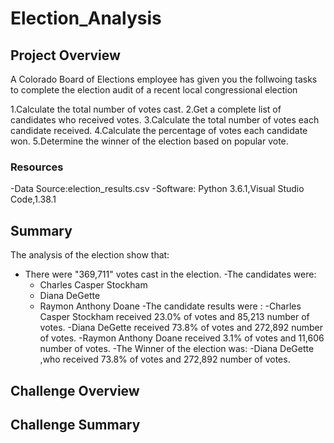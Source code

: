 # Election_Analysis

## Project Overview
A Colorado Board of Elections employee has given you the follwoing tasks to complete the election audit of a recent local congressional election

1.Calculate the total number of votes cast.
2.Get a complete list of candidates who received votes.
3.Calculate the total number of votes each candidate received.
4.Calculate the percentage of votes each candidate won.
5.Determine the winner of the election based on popular vote.

### Resources
-Data Source:election_results.csv
-Software: Python 3.6.1,Visual Studio Code,1.38.1

## Summary
The analysis of the election show that:
- There were "369,711" votes cast in the election.
-The candidates were:
  - Charles Casper Stockham
  - Diana DeGette
  - Raymon Anthony Doane
-The candidate results were :
  -Charles Casper Stockham received  23.0% of votes and 85,213 number of votes.
  -Diana DeGette received 73.8% of votes and 272,892 number of votes.
  -Raymon Anthony Doane received 3.1% of votes and 11,606 number of votes.
-The Winner of the election was:
 -Diana DeGette ,who received 73.8% of votes and 272,892 number of votes.
 
 ## Challenge Overview
 
 ## Challenge Summary
  

